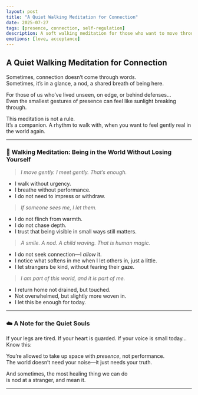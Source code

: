 ```yaml
---
layout: post
title: "A Quiet Walking Meditation for Connection"
date: 2025-07-27
tags: [presence, connection, self-regulation]
description: A soft walking meditation for those who want to move through the world with ease, warmth, and authenticity—without forcing anything.
emotions: [love, acceptance]
---
```


## A Quiet Walking Meditation for Connection

Sometimes, connection doesn’t come through words.  
Sometimes, it’s in a glance, a nod, a shared breath of being here.

For those of us who’ve lived unseen, on edge, or behind defenses…  
Even the smallest gestures of presence can feel like sunlight breaking through.

This meditation is not a rule.  
It’s a companion. A rhythm to walk with, when you want to feel gently real in the world again.

---

### 🌿 **Walking Meditation: Being in the World Without Losing Yourself**

> _I move gently. I meet gently. That’s enough._

- I walk without urgency.  
- I breathe without performance.  
- I do not need to impress or withdraw.  

> _If someone sees me, I let them._

- I do not flinch from warmth.  
- I do not chase depth.  
- I trust that being visible in small ways still matters.  

> _A smile. A nod. A child waving. That is human magic._

- I do not seek connection—I *allow* it.  
- I notice what softens in me when I let others in, just a little.  
- I let strangers be kind, without fearing their gaze.

> _I am part of this world, and it is part of me._

- I return home not drained, but touched.  
- Not overwhelmed, but slightly more woven in.  
- I let this be enough for today.

---

### ☁️ A Note for the Quiet Souls

If your legs are tired. If your heart is guarded. If your voice is small today…  
Know this:

You’re allowed to take up space with *presence*, not performance.  
The world doesn’t need your noise—it just needs your truth.

And sometimes, the most healing thing we can do  
is nod at a stranger, and mean it.

---

